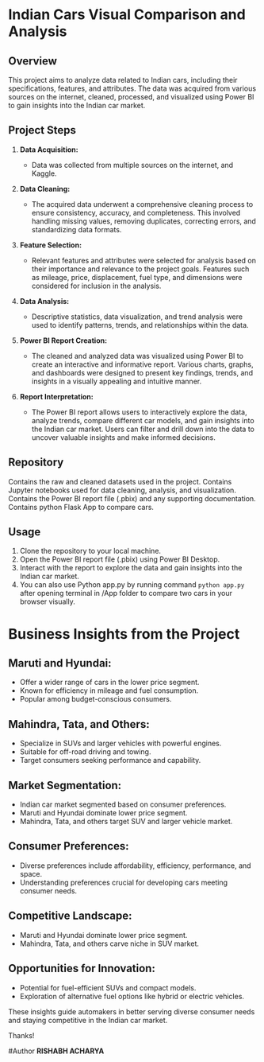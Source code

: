# Indian Cars Visual Comparison and Analysis
## Overview

This project aims to analyze data related to Indian cars, including their specifications, features, and attributes. The data was acquired from various sources on the internet, cleaned, processed, and visualized using Power BI to gain insights into the Indian car market.

## Project Steps

1. **Data Acquisition:**
   - Data was collected from multiple sources on the internet, and Kaggle.
     
2. **Data Cleaning:**
   - The acquired data underwent a comprehensive cleaning process to ensure consistency, accuracy, and completeness. This involved handling missing values, removing duplicates, correcting errors, and standardizing data formats.

3. **Feature Selection:**
   - Relevant features and attributes were selected for analysis based on their importance and relevance to the project goals. Features such as mileage, price, displacement, fuel type, and dimensions were considered for inclusion in the analysis.

4. **Data Analysis:**
   - Descriptive statistics, data visualization, and trend analysis were used to identify patterns, trends, and relationships within the data.

5. **Power BI Report Creation:**
   - The cleaned and analyzed data was visualized using Power BI to create an interactive and informative report. Various charts, graphs, and dashboards were designed to present key findings, trends, and insights in a visually appealing and intuitive manner.

6. **Report Interpretation:**
   - The Power BI report allows users to interactively explore the data, analyze trends, compare different car models, and gain insights into the Indian car market. Users can filter and drill down into the data to uncover valuable insights and make informed decisions.

## Repository
   Contains the raw and cleaned datasets used in the project.
   Contains Jupyter notebooks used for data cleaning, analysis, and visualization.
   Contains the Power BI report file (.pbix) and any supporting documentation.
   Contains python Flask App to compare cars.

## Usage

1. Clone the repository to your local machine.
2. Open the Power BI report file (.pbix) using Power BI Desktop.
3. Interact with the report to explore the data and gain insights into the Indian car market.
4. You can also use Python app.py by running command ```python app.py``` after opening terminal in /App folder to compare two cars in your browser visually. 

# Business Insights from the Project

## Maruti and Hyundai:
- Offer a wider range of cars in the lower price segment.
- Known for efficiency in mileage and fuel consumption.
- Popular among budget-conscious consumers.

## Mahindra, Tata, and Others:
- Specialize in SUVs and larger vehicles with powerful engines.
- Suitable for off-road driving and towing.
- Target consumers seeking performance and capability.

## Market Segmentation:
- Indian car market segmented based on consumer preferences.
- Maruti and Hyundai dominate lower price segment.
- Mahindra, Tata, and others target SUV and larger vehicle market.

## Consumer Preferences:
- Diverse preferences include affordability, efficiency, performance, and space.
- Understanding preferences crucial for developing cars meeting consumer needs.

## Competitive Landscape:
- Maruti and Hyundai dominate lower price segment.
- Mahindra, Tata, and others carve niche in SUV market.

## Opportunities for Innovation:
- Potential for fuel-efficient SUVs and compact models.
- Exploration of alternative fuel options like hybrid or electric vehicles.

These insights guide automakers in better serving diverse consumer needs and staying competitive in the Indian car market.

Thanks!

#Author
**RISHABH ACHARYA**
